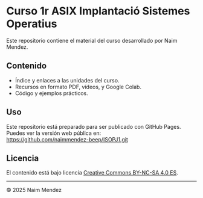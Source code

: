 # Curso 1r ASIX Implantació Sistemes Operatius

Este repositorio contiene el material del curso desarrollado por Naim Mendez.

## Contenido

- Índice y enlaces a las unidades del curso.
- Recursos en formato PDF, vídeos, y Google Colab.
- Código y ejemplos prácticos.

## Uso

Este repositorio está preparado para ser publicado con GitHub Pages.  
Puedes ver la versión web pública en:  
https://github.com/naimmendez-beep/ISOPJ1.git

## Licencia

El contenido está bajo licencia [Creative Commons BY-NC-SA 4.0 ES](LICENSE.md).


---

© 2025 Naim Mendez

